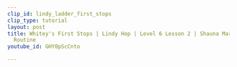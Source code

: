 ```yaml
---
clip_id: lindy_ladder_first_stops
clip_type: tutorial
layout: post
title: Whitey's First Stops | Lindy Hop | Level 6 Lesson 2 | Shauna Marble | "Stops"
  Routine
youtube_id: GHY0pScCnto

---
```


